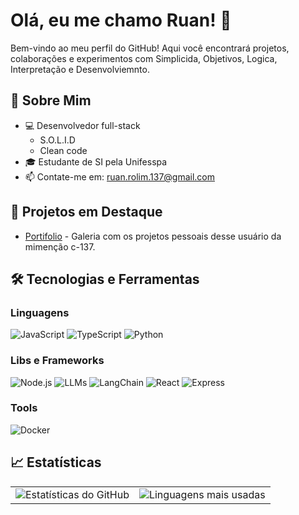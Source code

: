 # Olá, eu me chamo Ruan! 👋

Bem-vindo ao meu perfil do GitHub! Aqui você encontrará projetos, colaborações e experimentos com Simplicida, Objetivos, Logica, Interpretação e Desenvolviemnto.

## 🚀 Sobre Mim
- 💻 Desenvolvedor full-stack
  - S.O.L.I.D
  - Clean code
- 🎓 Estudante de SI pela Unifesspa
- 📫 Contate-me em: [ruan.rolim.137@gmail.com](mailto:ruan.rolim.137@gmail.com)

## 🌟 Projetos em Destaque
- [Portifolio](https://github.com/usuario/projeto) - Galeria com os projetos pessoais desse usuário da mimenção c-137.
## 🛠️ Tecnologias e Ferramentas
### Linguagens
![JavaScript](https://img.shields.io/badge/JavaScript-F7DF1E?style=for-the-badge&logo=javascript&logoColor=black)
![TypeScript](https://img.shields.io/badge/TypeScript-3178C6?style=for-the-badge&logo=typescript&logoColor=white)
![Python](https://img.shields.io/badge/Python-3776AB?style=for-the-badge&logo=python&logoColor=white)
### Libs e Frameworks
![Node.js](https://img.shields.io/badge/Node.js-339933?style=for-the-badge&logo=nodedotjs&logoColor=white)
![LLMs](https://img.shields.io/badge/LLMs-gray?style=for-the-badge&logo=openai&logoColor=white)
![LangChain](https://img.shields.io/badge/LangChain-0B132B?style=for-the-badge&logo=chain&logoColor=white)
![React](https://img.shields.io/badge/React-61DAFB?style=for-the-badge&logo=react&logoColor=black)
![Express](https://img.shields.io/badge/Express-000000?style=for-the-badge&logo=express&logoColor=white)
### Tools
![Docker](https://img.shields.io/badge/Docker-2496ED?style=for-the-badge&logo=docker&logoColor=white)

## 📈 Estatísticas
<div align="center">

<table style="border: none;">
  <tr style="border: none;">
    <td style="border: none;">
      <img src="https://github-readme-stats.vercel.app/api?username=RuanT-310&show_icons=true&theme=tokyonight" alt="Estatísticas do GitHub" />
    </td>
    <td style="border: none;">
      <img src="https://github-readme-stats.vercel.app/api/top-langs/?username=RuanT-310&layout=compact&theme=tokyonight" alt="Linguagens mais usadas" />
    </td>
  </tr>
</table>

</div>
